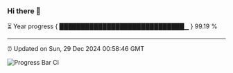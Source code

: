 ### Hi there 👋

⏳ Year progress { █████████████████████████████▁ } 99.19 %

---

⏰ Updated on Sun, 29 Dec 2024 00:58:46 GMT

![Progress Bar CI](https://github.com/code-lakshay/GitHub-Actions-Demo/workflows/Progress%20Bar%20CI/badge.svg)
